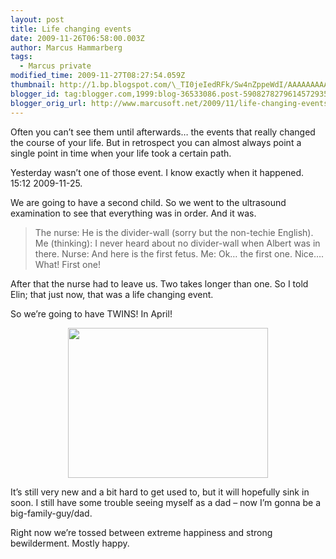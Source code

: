 ```yaml
---
layout: post
title: Life changing events
date: 2009-11-26T06:58:00.003Z
author: Marcus Hammarberg
tags:
  - Marcus private
modified_time: 2009-11-27T08:27:54.059Z
thumbnail: http://1.bp.blogspot.com/\_TI0jeIedRFk/Sw4nZppeWdI/AAAAAAAAAKY/9Qn1DMFJMWY/s72-c/IMG_0054.JPG
blogger_id: tag:blogger.com,1999:blog-36533086.post-5908278279614572935
blogger_orig_url: http://www.marcusoft.net/2009/11/life-changing-events.html
---
```



Often you can’t see them until afterwards… the events that really
changed the course of your life. But in retrospect you can almost always
point a single point in time when your life took a certain path.

Yesterday wasn’t one of those event. I know exactly when it happened.
15:12 2009-11-25.

We are going to have a second child. So we went to the ultrasound
examination to see that everything was in order. And it was.

> The nurse: He is the divider-wall (sorry but the non-techie
> English).
> Me (thinking): I never heard about no divider-wall when Albert was in
> there.
> Nurse: And here is the first fetus.
> Me: Ok… the first one. Nice…. What! First one!

After that the nurse had to leave us. Two takes longer than one. So I
told Elin; that just now, that was a life changing event.

So we’re going to have TWINS! In April!

<a
href="http://1.bp.blogspot.com/_TI0jeIedRFk/Sw4nZppeWdI/AAAAAAAAAKY/9Qn1DMFJMWY/s1600/IMG_0054.JPG"
onblur="try {parent.deselectBloggerImageGracefully();} catch(e) {}"><img
src="http://1.bp.blogspot.com/_TI0jeIedRFk/Sw4nZppeWdI/AAAAAAAAAKY/9Qn1DMFJMWY/s320/IMG_0054.JPG"
id="BLOGGER_PHOTO_ID_5408303524148566482"
style="display:block; margin:0px auto 10px; text-align:center;cursor:pointer; cursor:hand;width: 320px; height: 240px;"
data-border="0" /></a>

It’s still very new and a bit hard to get used to, but it will hopefully
sink in soon. I still have some trouble seeing myself as a dad – now I’m
gonna be a big-family-guy/dad.

Right now we’re tossed between extreme happiness and strong
bewilderment. Mostly happy.
